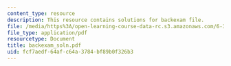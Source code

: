 ```yaml
---
content_type: resource
description: This resource contains solutions for backexam file.
file: /media/https%3A/open-learning-course-data-rc.s3.amazonaws.com/6-341-discrete-time-signal-processing-fall-2005/fcf7aedf64afc64a3784bf89b0f326b3_backexam_soln.pdf
file_type: application/pdf
resourcetype: Document
title: backexam_soln.pdf
uid: fcf7aedf-64af-c64a-3784-bf89b0f326b3
---
```

